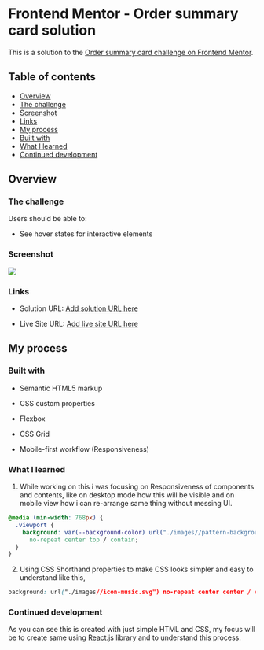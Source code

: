 # Frontend Mentor - Order summary card solution

This is a solution to the [Order summary card challenge on Frontend Mentor](https://www.frontendmentor.io/challenges/order-summary-component-QlPmajDUj).

## Table of contents

- [Overview](#overview)
- [The challenge](#the-challenge)
- [Screenshot](#screenshot)
- [Links](#links)
- [My process](#my-process)
- [Built with](#built-with)
- [What I learned](#what-i-learned)
- [Continued development](#continued-development)

## Overview

### The challenge

Users should be able to:

- See hover states for interactive elements

### Screenshot

![](./screenshot.jpg)

### Links

- Solution URL: [Add solution URL here](https://your-solution-url.com)

- Live Site URL: [Add live site URL here](https://your-live-site-url.com)

## My process

### Built with

- Semantic HTML5 markup

- CSS custom properties

- Flexbox

- CSS Grid

- Mobile-first workflow (Responsiveness)

### What I learned

1. While working on this i was focusing on Responsiveness of components and contents, like on desktop mode how this will be visible and on mobile view how i can re-arrange same thing without messing UI.

```css
@media (min-width: 768px) {
  .viewport {
    background: var(--background-color) url("./images//pattern-background-desktop.svg")
      no-repeat center top / contain;
  }
}
```

2.  Using CSS Shorthand properties to make CSS looks simpler and easy to understand like this,

```css
background: url("./images//icon-music.svg") no-repeat center center / contain;
```

### Continued development

As you can see this is created with just simple HTML and CSS, my focus will be to create same using [React.js](https://reactjs.org) library and to understand this process.
